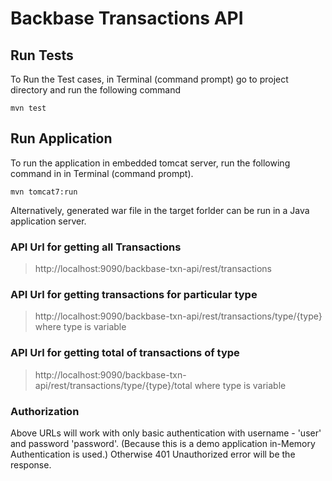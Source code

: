 # Backbase Transactions API

## Run Tests
To Run the Test cases, in Terminal (command prompt) go to project directory and run the following command

`mvn test`

## Run Application
To run the application in embedded tomcat server, run the following command in in Terminal (command prompt).

`mvn tomcat7:run`

Alternatively, generated war file in the target forlder can be run in a Java application server. 

### API Url for getting all Transactions 
>http://localhost:9090/backbase-txn-api/rest/transactions

### API Url for getting transactions for particular type
>http://localhost:9090/backbase-txn-api/rest/transactions/type/{type}
where type is variable

### API Url for getting total of transactions of type
>http://localhost:9090/backbase-txn-api/rest/transactions/type/{type}/total 
where type is variable 

### Authorization
Above URLs will work with only basic authentication with username - 'user' and password 'password'. (Because this 
is a demo application in-Memory Authentication is used.) Otherwise 401 Unauthorized error will be the response. 
